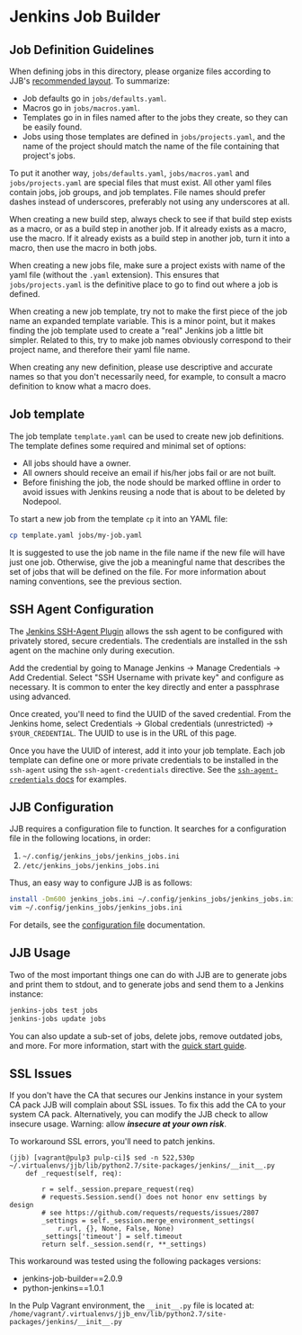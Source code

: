 Jenkins Job Builder
===================

Job Definition Guidelines
-------------------------

When defining jobs in this directory, please organize files according to JJB's
[recommended
layout](http://docs.openstack.org/infra/system-config/jjb.html#configuring-projects).
To summarize:

- Job defaults go in `jobs/defaults.yaml`.
- Macros go in `jobs/macros.yaml`.
- Templates go in in files named after to the jobs they create, so they can be
  easily found.
- Jobs using those templates are defined in `jobs/projects.yaml`, and the name
  of the project should match the name of the file containing that project's
  jobs.

To put it another way, `jobs/defaults.yaml`, `jobs/macros.yaml` and
`jobs/projects.yaml` are special files that must exist. All other yaml files
contain jobs, job groups, and job templates. File names should prefer dashes
instead of underscores, preferably not using any underscores at all.

When creating a new build step, always check to see if that build step exists as
a macro, or as a build step in another job. If it already exists as a macro, use
the macro. If it already exists as a build step in another job, turn it into a
macro, then use the macro in both jobs.

When creating a new jobs file, make sure a project exists with name of the yaml
file (without the `.yaml` extension). This ensures that `jobs/projects.yaml` is
the definitive place to go to find out where a job is defined.

When creating a new job template, try not to make the first piece of the job
name an expanded template variable. This is a minor point, but it makes finding
the job template used to create a "real" Jenkins job a little bit simpler.
Related to this, try to make job names obviously correspond to their project
name, and therefore their yaml file name.

When creating any new definition, please use descriptive and accurate names so
that you don't necessarily need, for example, to consult a macro definition to
know what a macro does.

Job template
------------

The job template `template.yaml` can be used to create new job definitions. The
template defines some required and minimal set of options:

- All jobs should have a owner.
- All owners should receive an email if his/her jobs fail or are not built.
- Before finishing the job, the node should be marked offline in order to avoid
  issues with Jenkins reusing a node that is about to be deleted by Nodepool.

To start a new job from the template `cp` it into an YAML file:

```sh
cp template.yaml jobs/my-job.yaml
```

It is suggested to use the job name in the file name if the new file will have
just one job. Otherwise, give the job a meaningful name that describes the set
of jobs that will be defined on the file. For more information about naming
conventions, see the previous section.

SSH Agent Configuration
-----------------------

The [Jenkins SSH-Agent
Plugin](https://wiki.jenkins-ci.org/display/JENKINS/SSH+Agent+Plugin) allows the
ssh agent to be configured with privately stored, secure credentials. The
credentials are installed in the ssh agent on the machine only during execution.

Add the credential by going to Manage Jenkins → Manage Credentials → Add
Credential. Select "SSH Username with private key" and configure as necessary.
It is common to enter the key directly and enter a passphrase using advanced.

Once created, you'll need to find the UUID of the saved credential. From the
Jenkins home, select Credentials → Global credentials (unrestricted) →
`$YOUR_CREDENTIAL`. The UUID to use is in the URL of this page.

Once you have the UUID of interest, add it into your job template. Each job
template can define one or more private credentials to be installed in the
`ssh-agent` using the `ssh-agent-credentials` directive. See the
[`ssh-agent-credentials`
docs](http://docs.openstack.org/infra/jenkins-job-builder/wrappers.html#wrappers.ssh-agent-credentials)
for examples.

JJB Configuration
-----------------

JJB requires a configuration file to function. It searches for a configuration
file in the following locations, in order:

1. `~/.config/jenkins_jobs/jenkins_jobs.ini`
2. `/etc/jenkins_jobs/jenkins_jobs.ini`

Thus, an easy way to configure JJB is as follows:

```sh
install -Dm600 jenkins_jobs.ini ~/.config/jenkins_jobs/jenkins_jobs.ini
vim ~/.config/jenkins_jobs/jenkins_jobs.ini
```

For details, see the [configuration
file](https://docs.openstack.org/infra/jenkins-job-builder/execution.html)
documentation.

JJB Usage
---------

Two of the most important things one can do with JJB are to generate jobs and
print them to stdout, and to generate jobs and send them to a Jenkins instance:

```sh
jenkins-jobs test jobs
jenkins-jobs update jobs
```

You can also update a sub-set of jobs, delete jobs, remove outdated jobs, and
more. For more information, start with the [quick start
guide](https://docs.openstack.org/infra/jenkins-job-builder/quick-start.html).

SSL Issues
----------

If you don't have the CA that secures our Jenkins instance in your system CA
pack JJB will complain about SSL issues. To fix this add the CA to your system
CA pack. Alternatively, you can modify the JJB check to allow insecure usage.
Warning: allow ***insecure at your own risk***.


To workaround SSL errors, you'll need to patch jenkins.

```console
(jjb) [vagrant@pulp3 pulp-ci]$ sed -n 522,530p  ~/.virtualenvs/jjb/lib/python2.7/site-packages/jenkins/__init__.py
    def _request(self, req):

        r = self._session.prepare_request(req)
        # requests.Session.send() does not honor env settings by design
        # see https://github.com/requests/requests/issues/2807
        _settings = self._session.merge_environment_settings(
            r.url, {}, None, False, None)
        _settings['timeout'] = self.timeout
        return self._session.send(r, **_settings)
```

This workaround was tested using the following packages versions:

 - jenkins-job-builder==2.0.9
 - python-jenkins==1.0.1

In the Pulp Vagrant environment, the `__init__.py` file is located at:
`/home/vagrant/.virtualenvs/jjb_env/lib/python2.7/site-packages/jenkins/__init__.py`
